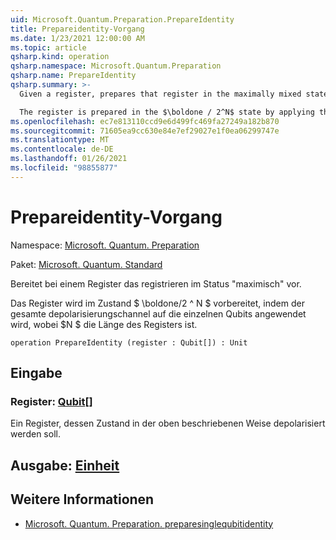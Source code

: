 ```yaml
---
uid: Microsoft.Quantum.Preparation.PrepareIdentity
title: Prepareidentity-Vorgang
ms.date: 1/23/2021 12:00:00 AM
ms.topic: article
qsharp.kind: operation
qsharp.namespace: Microsoft.Quantum.Preparation
qsharp.name: PrepareIdentity
qsharp.summary: >-
  Given a register, prepares that register in the maximally mixed state.

  The register is prepared in the $\boldone / 2^N$ state by applying the complete depolarizing channel to each qubit, where $N$ is the length of the register.
ms.openlocfilehash: ec7e813110ccd9e6d499fc469fa27249a182b870
ms.sourcegitcommit: 71605ea9cc630e84e7ef29027e1f0ea06299747e
ms.translationtype: MT
ms.contentlocale: de-DE
ms.lasthandoff: 01/26/2021
ms.locfileid: "98855877"
---
```

# <a name="prepareidentity-operation"></a>Prepareidentity-Vorgang

Namespace: [Microsoft. Quantum. Preparation](xref:Microsoft.Quantum.Preparation)

Paket: [Microsoft. Quantum. Standard](https://nuget.org/packages/Microsoft.Quantum.Standard)


Bereitet bei einem Register das registrieren im Status "maximisch" vor.

Das Register wird im Zustand $ \boldone/2 ^ N $ vorbereitet, indem der gesamte depolarisierungschannel auf die einzelnen Qubits angewendet wird, wobei $N $ die Länge des Registers ist.

```qsharp
operation PrepareIdentity (register : Qubit[]) : Unit
```


## <a name="input"></a>Eingabe

### <a name="register--qubit"></a>Register: [Qubit](xref:microsoft.quantum.lang-ref.qubit)[]

Ein Register, dessen Zustand in der oben beschriebenen Weise depolarisiert werden soll.



## <a name="output--unit"></a>Ausgabe: [Einheit](xref:microsoft.quantum.lang-ref.unit)



## <a name="see-also"></a>Weitere Informationen

- [Microsoft. Quantum. Preparation. preparesinglequbitidentity](xref:Microsoft.Quantum.Preparation.PrepareSingleQubitIdentity)